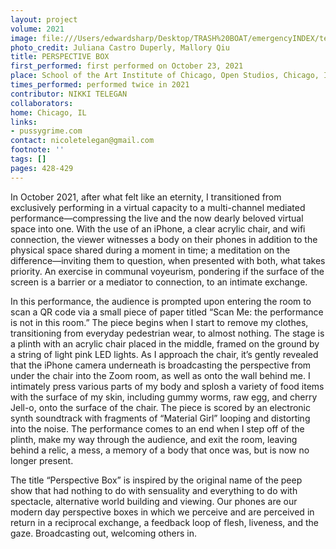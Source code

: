 ```yaml
---
layout: project
volume: 2021
image: file:///Users/edwardsharp/Desktop/TRASH%20BOAT/emergencyINDEX/ten_plus/guts/Links/1665462490425__PERSPECTIVE_BOX--Nikki_Telegan.jpg
photo_credit: Juliana Castro Duperly, Mallory Qiu
title: PERSPECTIVE BOX
first_performed: first performed on October 23, 2021
place: School of the Art Institute of Chicago, Open Studios, Chicago, IL
times_performed: performed twice in 2021
contributor: NIKKI TELEGAN
collaborators:
home: Chicago, IL
links:
- pussygrime.com
contact: nicoletelegan@gmail.com
footnote: ''
tags: []
pages: 428-429
---
```

In October 2021, after what felt like an eternity, I transitioned from exclusively performing in a virtual capacity to a multi-channel mediated performance—compressing the live and the now dearly beloved virtual space into one. With the use of an iPhone, a clear acrylic chair, and wifi connection, the viewer witnesses a body on their phones in addition to the physical space shared during a moment in time; a meditation on the difference—inviting them to question, when presented with both, what takes priority. An exercise in communal voyeurism, pondering if the surface of the screen is a barrier or a mediator to connection, to an intimate exchange. 

In this performance, the audience is prompted upon entering the room to scan a QR code via a small piece of paper titled “Scan Me: the performance is not in this room.” The piece begins when I start to remove my clothes, transitioning from everyday pedestrian wear, to almost nothing. The stage is a plinth with an acrylic chair placed in the middle, framed on the ground by a string of light pink LED lights. As I approach the chair, it’s gently revealed that the iPhone camera underneath is broadcasting the perspective from under the chair into the Zoom room, as well as onto the wall behind me. I intimately press various parts of my body and splosh a variety of food items with the surface of my skin, including gummy worms, raw egg, and cherry Jell-o, onto the surface of the chair. The piece is scored by an electronic synth soundtrack with fragments of “Material Girl” looping and distorting into the noise. The performance comes to an end when I step off of the plinth, make my way through the audience, and exit the room, leaving behind a relic, a mess, a memory of a body that once was, but is now no longer present. 

The title “Perspective Box” is inspired by the original name of the peep show that had nothing to do with sensuality and everything to do with spectacle, alternative world building and viewing. Our phones are our modern day perspective boxes in which we perceive and are perceived in return in a reciprocal exchange, a feedback loop of flesh, liveness, and the gaze. Broadcasting out, welcoming others in.